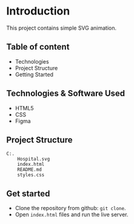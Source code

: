 # Introduction 

This project contains simple SVG animation.


## Table of content

* Technologies
* Project Structure
* Getting Started

## Technologies & Software Used

* HTML5
* CSS
* Figma


## Project Structure

```
C:.
    Hospital.svg
    index.html
    README.md
    styles.css
```

## Get started
* Clone the repository from github: `git clone`.
* Open `index.html` files and run the live server.